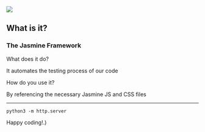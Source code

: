 <img src="https://codeinstitute.s3.amazonaws.com/fullstack/ci_logo_small.png" style="margin: 0;">

## What is it?

### The Jasmine Framework


 What does it do?

 It automates the testing process of our code


 How do you use it?

 By referencing the necessary Jasmine JS and CSS files

------------------------------------------------------------------------------------
`python3 -m http.server`

Happy coding!.)
